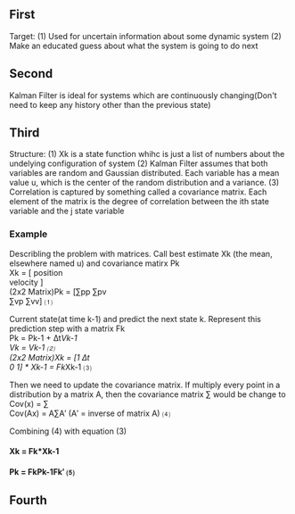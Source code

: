## First
Target: (1) Used for uncertain information about some dynamic system
        (2) Make an educated guess about what the system is going to do next

## Second
Kalman Filter is ideal for systems which are continuously changing(Don't need to keep any history other than the previous state)

## Third
Structure: (1) Xk is a state function whihc is just a list of numbers about the undelying configuration of system
           (2) Kalman Filter assumes that both variables are random and Gaussian distributed. Each variable has a mean value                u, which is the center of the random distribution and a variance.
           (3) Correlation is captured by something called a covariance matrix. Each element of the matrix is the degree of                  correlation between the ith state variable and the j state variable
           
### Example
Describling the problem with matrices. Call best estimate Xk (the mean, elsewhere named u) and covariance matirx Pk  
Xk = [
position  
velocity
]  
(2x2 Matrix)Pk = [∑pp ∑pv  
∑vp ∑vv]                ⑴  
      
Current state(at time k-1) and predict the next state k. Represent this prediction step with a matrix Fk  
Pk = Pk-1 + ∆t*Vk-1  
Vk = Vk-1                     ⑵  
(2x2 Matrix)Xk = [1   ∆t  
0    1] * Xk-1 = Fk*Xk-1 ⑶  

Then we need to update the covariance matrix. If multiply every point in a distribution by a matrix A, then the covariance matrix ∑ would be change to  
Cov(x) = ∑  
Cov(Ax) = A∑A′         (A′ = inverse of matrix A)    ⑷  

Combining (4) with equation (3)  
#### Xk = Fk*Xk-1  
#### Pk = FkPk-1Fk′        ⑸  

## Fourth
